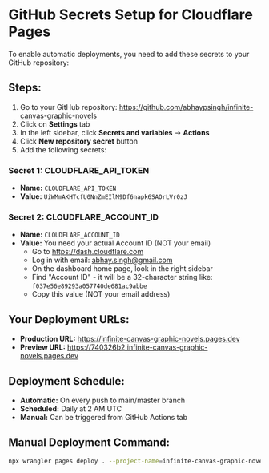 # GitHub Secrets Setup for Cloudflare Pages

To enable automatic deployments, you need to add these secrets to your GitHub repository:

## Steps:

1. Go to your GitHub repository: https://github.com/abhaypsingh/infinite-canvas-graphic-novels
2. Click on **Settings** tab
3. In the left sidebar, click **Secrets and variables** → **Actions**
4. Click **New repository secret** button
5. Add the following secrets:

### Secret 1: CLOUDFLARE_API_TOKEN
- **Name:** `CLOUDFLARE_API_TOKEN`
- **Value:** `UiWMmAKHTcfU0NnZmEIlM9Df6napk6SAOrLVr0zJ`

### Secret 2: CLOUDFLARE_ACCOUNT_ID  
- **Name:** `CLOUDFLARE_ACCOUNT_ID`
- **Value:** You need your actual Account ID (NOT your email)
  - Go to https://dash.cloudflare.com
  - Log in with email: abhay.singh@gmail.com
  - On the dashboard home page, look in the right sidebar
  - Find "Account ID" - it will be a 32-character string like: `f037e56e89293a057740de681ac9abbe`
  - Copy this value (NOT your email address)

## Your Deployment URLs:

- **Production URL:** https://infinite-canvas-graphic-novels.pages.dev
- **Preview URL:** https://740326b2.infinite-canvas-graphic-novels.pages.dev

## Deployment Schedule:

- **Automatic:** On every push to main/master branch
- **Scheduled:** Daily at 2 AM UTC
- **Manual:** Can be triggered from GitHub Actions tab

## Manual Deployment Command:
```bash
npx wrangler pages deploy . --project-name=infinite-canvas-graphic-novels
```